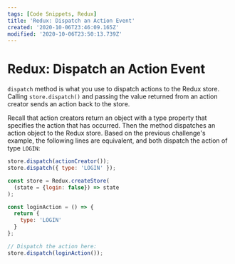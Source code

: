 ```yaml
---
tags: [Code Snippets, Redux]
title: 'Redux: Dispatch an Action Event'
created: '2020-10-06T23:46:09.165Z'
modified: '2020-10-06T23:50:13.739Z'
---
```


Redux: Dispatch an Action Event
===============================

`dispatch` method is what you use to dispatch actions to the Redux store. Calling `store.dispatch()` and passing the value returned from an action creator sends an action back to the store.

Recall that action creators return an object with a type property that specifies the action that has occurred. Then the method dispatches an action object to the Redux store. Based on the previous challenge's example, the following lines are equivalent, and both dispatch the action of type `LOGIN`:

``` javascript
store.dispatch(actionCreator());
store.dispatch({ type: 'LOGIN' });
```

``` javascript
const store = Redux.createStore(
  (state = {login: false}) => state
);

const loginAction = () => {
  return {
    type: 'LOGIN'
  }
};

// Dispatch the action here:
store.dispatch(loginAction());
```

